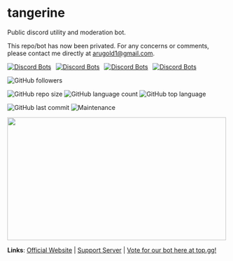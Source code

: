 # tangerine
Public discord utility and moderation bot.  

This repo/bot has now been privated. For any concerns or comments, please contact me directly at arugold1@gmail.com.    

[![Discord Bots](https://top.gg/api/widget/status/701793346225700934.svg)](https://top.gg/bot/701793346225700934)   [![Discord Bots](https://top.gg/api/widget/servers/701793346225700934.svg)](https://top.gg/bot/701793346225700934)   [![Discord Bots](https://top.gg/api/widget/upvotes/701793346225700934.svg)](https://top.gg/bot/701793346225700934)   [![Discord Bots](https://top.gg/api/widget/lib/701793346225700934.svg)](https://top.gg/bot/701793346225700934)

![GitHub followers](https://img.shields.io/github/followers/arnavd74?style=social)

![GitHub repo size](https://img.shields.io/github/repo-size/tangerine-bot/tangerine) ![GitHub language count](https://img.shields.io/github/languages/count/tangerine-bot/tangerine) ![GitHub top language](https://img.shields.io/github/languages/top/tangerine-bot/tangerine)

![GitHub last commit](https://img.shields.io/github/last-commit/tangerine-bot/tangerine) ![Maintenance](https://img.shields.io/maintenance/yes/2020)

<img src="https://raw.githubusercontent.com/tangerine-bot/tangerine/master/tangerine_banner.png" width="500" height="281" />


**Links**:
[Official Website](https://dashaputra.com/tangerine) | 
[Support Server](https://discord.gg/uwcgjYw) | 
[Vote for our bot here at top.gg!](https://top.gg/bot/701793346225700934/vote)

